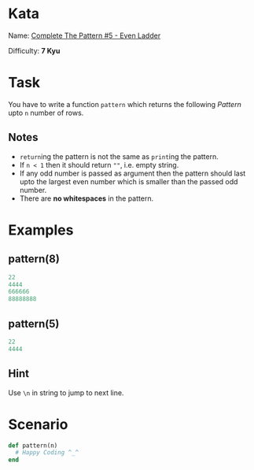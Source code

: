 # Kata
Name: [Complete The Pattern #5 - Even Ladder](https://www.codewars.com/kata/complete-the-pattern-number-5-even-ladder)

Difficulty: **7 Kyu**

# Task
You have to write a function `pattern` which returns the following *Pattern* upto `n` number of rows.

## Notes
* `return`ing the pattern is not the same as `print`ing the pattern.
* If `n < 1` then it should return `""`, i.e. empty string.
* If any odd number is passed as argument then the pattern should last upto the largest even number which is smaller than the passed odd number.
* There are **no whitespaces** in the pattern.

# Examples
## pattern(8)
```ruby
22
4444
666666
88888888
```

## pattern(5)
```ruby
22
4444
```

## Hint
Use `\n` in string to jump to next line.

# Scenario
```ruby
def pattern(n)
  # Happy Coding ^_^
end
```